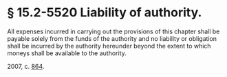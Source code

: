 # § 15.2-5520 Liability of authority.

<p>All expenses incurred in carrying out the provisions of this chapter shall be payable solely from the funds of the authority and no liability or obligation shall be incurred by the authority hereunder beyond the extent to which moneys shall be available to the authority.</p><p>2007, c. <a href='http://lis.virginia.gov/cgi-bin/legp604.exe?071+ful+CHAP0864'>864</a>.</p>